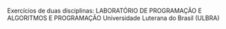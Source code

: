 Exercícios de duas disciplinas: LABORATÓRIO DE PROGRAMAÇÃO E ALGORITMOS E PROGRAMAÇÃO
Universidade Luterana do Brasil (ULBRA)
